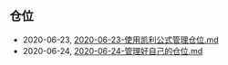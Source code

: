 ## 仓位
* 2020-06-23, [2020-06-23-使用凯利公式管理仓位.md](../posts/2020-06-23-使用凯利公式管理仓位.md)
* 2020-06-24, [2020-06-24-管理好自己的仓位.md](../posts/2020-06-24-管理好自己的仓位.md)